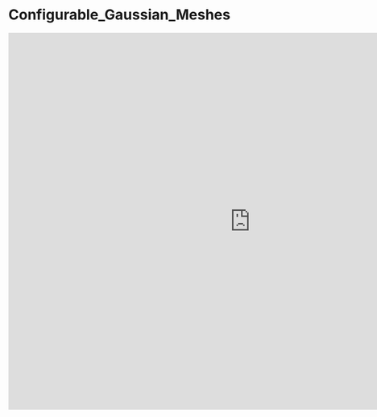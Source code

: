 # Configurable_Gaussian_Meshes

<iframe src="https://docs.google.com/presentation/d/e/2PACX-1vSoRua4YZGO1C0aSO7KHH4vRyeiKcclp5oi_64mkenaTBn6j77w0-bdQXEID8yz2A/pubembed?start=true&loop=true&delayms=3000" frameborder="0" width="960" height="749" allowfullscreen="true" mozallowfullscreen="true" webkitallowfullscreen="true"></iframe>
